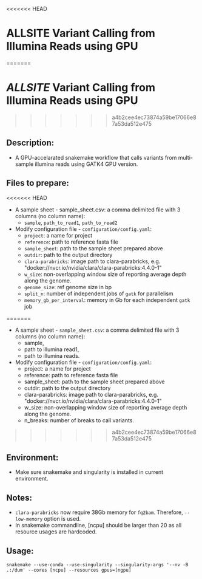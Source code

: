<<<<<<< HEAD
# ALLSITE Variant Calling from Illumina Reads using GPU
=======
# *ALLSITE* Variant Calling from Illumina Reads using GPU
>>>>>>> a4b2cee4ec73874a59be17066e87a53da512e475

## Description:
 - A GPU-accelarated snakemake workflow that calls variants from multi-sample illumina reads using GATK4 GPU version.

## Files to prepare:
<<<<<<< HEAD
 - A sample sheet - sample_sheet.csv: a comma delimited file with 3 columns (no column name):
   - `sample`, `path_to_read1`, `path_to_read2`
 - Modify configuration file - `configuration/config.yaml`:
   - `project`: a name for project
   - `reference`:  path to reference fasta file
   - `sample_sheet`: path to the sample sheet prepared above
   - `outdir`: path to the output directory
   - `clara-parabricks`: image path to clara-parabricks, e.g. "docker://nvcr.io/nvidia/clara/clara-parabricks:4.4.0-1"
   - `w_size`: non-overlapping window size of reporting average depth along the genome.
   - `genome_size`: ref genome size in bp
   - `split_n`: number of independent jobs of `gatk` for parallelism
   - `memory_gb_per_interval`: memory in Gb for each independent `gatk` job
 
=======
 - A sample sheet - `sample_sheet.csv`: a comma delimited file with 3 columns (no column name):
   - sample,
   - path to illumina read1,
   - path to illumina reads.
 - Modify configuration file - `configuration/config.yaml`:
   - project: a name for project
   - reference:  path to reference fasta file
   - sample_sheet: path to the sample sheet prepared above
   - outdir: path to the output directory
   - clara-parabricks: image path to clara-parabricks, e.g. "docker://nvcr.io/nvidia/clara/clara-parabricks:4.4.0-1"
   - w_size: non-overlapping window size of reporting average depth along the genome.
   - n_breaks: number of breaks to call variants.

>>>>>>> a4b2cee4ec73874a59be17066e87a53da512e475
## Environment:
 - Make sure snakemake and singularity is installed in current environment.

## Notes:
 - `clara-parabricks` now require 38Gb memory for `fq2bam`. Therefore, `--low-memory` option is used.
 - In snakemake commandline, [ncpu] should be larger than 20 as all resource usages are hardcoded.
## Usage:
`snakemake --use-conda --use-singularity --singularity-args '--nv -B .:/dum' --cores [ncpu] --resources gpus=[ngpu]`
